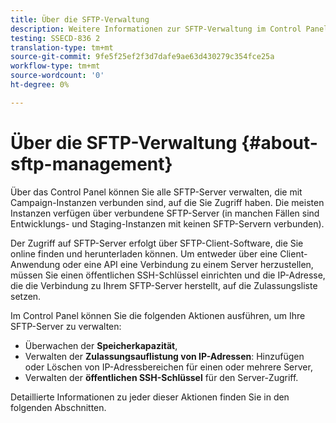 ```yaml
---
title: Über die SFTP-Verwaltung
description: Weitere Informationen zur SFTP-Verwaltung im Control Panel
testing: SSECD-836 2
translation-type: tm+mt
source-git-commit: 9fe5f25ef2f3d7dafe9ae63d430279c354fce25a
workflow-type: tm+mt
source-wordcount: '0'
ht-degree: 0%

---
```



# Über die SFTP-Verwaltung {#about-sftp-management}

Über das Control Panel können Sie alle SFTP-Server verwalten, die mit Campaign-Instanzen verbunden sind, auf die Sie Zugriff haben. Die meisten Instanzen verfügen über verbundene SFTP-Server (in manchen Fällen sind Entwicklungs- und Staging-Instanzen mit keinen SFTP-Servern verbunden).

Der Zugriff auf SFTP-Server erfolgt über SFTP-Client-Software, die Sie online finden und herunterladen können. Um entweder über eine Client-Anwendung oder eine API eine Verbindung zu einem Server herzustellen, müssen Sie einen öffentlichen SSH-Schlüssel einrichten und die IP-Adresse, die die Verbindung zu Ihrem SFTP-Server herstellt, auf die Zulassungsliste setzen.

Im Control Panel können Sie die folgenden Aktionen ausführen, um Ihre SFTP-Server zu verwalten:

* Überwachen der **Speicherkapazität**,
* Verwalten der **Zulassungsauflistung von IP-Adressen**: Hinzufügen oder Löschen von IP-Adressbereichen für einen oder mehrere Server,
* Verwalten der **öffentlichen SSH-Schlüssel** für den Server-Zugriff.

Detaillierte Informationen zu jeder dieser Aktionen finden Sie in den folgenden Abschnitten.
